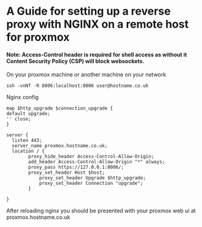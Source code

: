 # A Guide for setting up a reverse proxy with NGINX on a remote host for proxmox
#### Note: Access-Control header is required for shell access as without it Content Security Policy (CSP) will block websockets.

On your proxmox machine or another machine on your network
```
ssh -vnNT -R 8006:localhost:8006 user@hostname.co.uk
```

Nginx config
```
map $http_upgrade $connection_upgrade {
default upgrade;
'' close;
}

server {
  listen 443;
  server_name proxmox.hostname.co.uk;
  location / {
        proxy_hide_header Access-Control-Allow-Origin;
        add_header Access-Control-Allow-Origin "*" always;
        proxy_pass https://127.0.0.1:8006/;
        proxy_set_header Host $host;
            proxy_set_header Upgrade $http_upgrade;
            proxy_set_header Connection "upgrade";
        }

}
```

After reloading nginx you should be presented with your proxmox web ui at proxmox.hostname.co.uk
